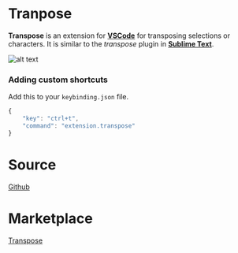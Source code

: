 # Tranpose
__Transpose__ is an extension for __[VSCode](https://code.visualstudio.com/)__ for transposing selections or characters. It is similar to the *transpose* plugin in __[Sublime Text](https://www.sublimetext.com/)__.

![alt text][preview]

### Adding custom shortcuts
Add this to your `keybinding.json` file.
```javascript
{
    "key": "ctrl+t",
    "command": "extension.transpose"
}
```
# Source
[Github](https://github.com/v4run/transpose)

# Marketplace
[Transpose](https://marketplace.visualstudio.com/items?itemName=v4run.transpose)

[preview]: https://github.com/v4run/transpose/raw/master/images/preview.gif
